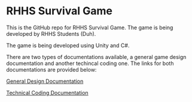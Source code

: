 # RHHS Survival Game
This is the GitHub repo for RHHS Survival Game. The game is being developed by RHHS Students (Duh).  
  
  The game is being developed using Unity and C#.
  
  There are two types of documentations available, a general game design documentation and another techincal coding one. The links for both documentations are provided below:

  [General Design Documentation](GeneralDoc.md)
  
  [Technical Coding Documentation](TechnicalDoc.md)